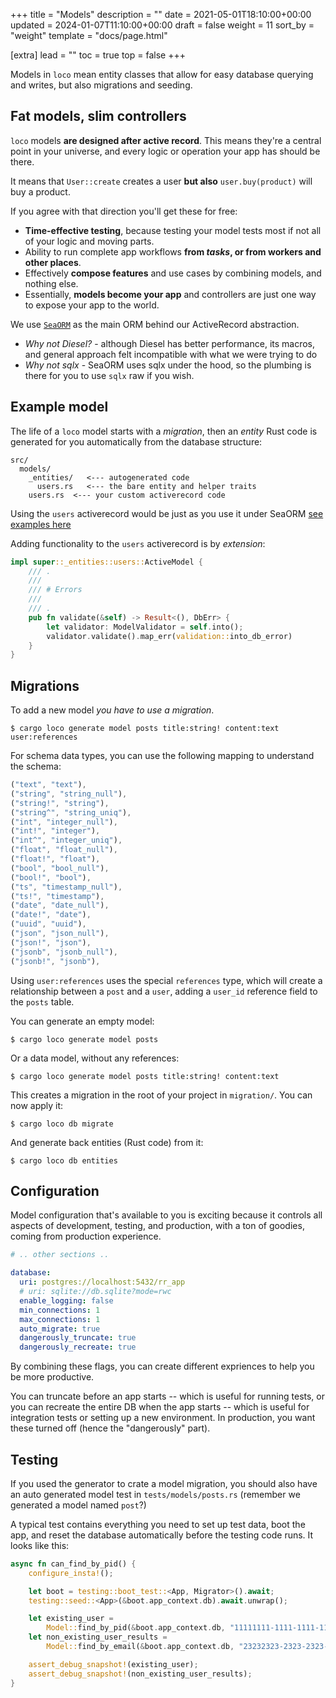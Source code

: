+++
title = "Models"
description = ""
date = 2021-05-01T18:10:00+00:00
updated = 2024-01-07T11:10:00+00:00
draft = false
weight = 11
sort_by = "weight"
template = "docs/page.html"

[extra]
lead = ""
toc = true
top = false
+++

Models in `loco` mean entity classes that allow for easy database querying and writes, but also migrations and seeding.

## Fat models, slim controllers

`loco` models **are designed after active record**. This means they're a central point in your universe, and every logic or operation your app has should be there.

It means that `User::create` creates a user **but also** `user.buy(product)` will buy a product.

If you agree with that direction you'll get these for free:

- **Time-effective testing**, because testing your model tests most if not all of your logic and moving parts.
- Ability to run complete app workflows **from _tasks_, or from workers and other places**.
- Effectively **compose features** and use cases by combining models, and nothing else.
- Essentially, **models become your app** and controllers are just one way to expose your app to the world.

We use [`SeaORM`](https://www.sea-ql.org/SeaORM/) as the main ORM behind our ActiveRecord abstraction.

- _Why not Diesel?_ - although Diesel has better performance, its macros, and general approach felt incompatible with what we were trying to do
- _Why not sqlx_ - SeaORM uses sqlx under the hood, so the plumbing is there for you to use `sqlx` raw if you wish.

## Example model

The life of a `loco` model starts with a _migration_, then an _entity_ Rust code is generated for you automatically from the database structure:

```
src/
  models/
    _entities/   <--- autogenerated code
      users.rs   <--- the bare entity and helper traits
    users.rs  <--- your custom activerecord code
```

Using the `users` activerecord would be just as you use it under SeaORM [see examples here](https://www.sea-ql.org/SeaORM/docs/next/basic-crud/select/)

Adding functionality to the `users` activerecord is by _extension_:

```rust
impl super::_entities::users::ActiveModel {
    /// .
    ///
    /// # Errors
    ///
    /// .
    pub fn validate(&self) -> Result<(), DbErr> {
        let validator: ModelValidator = self.into();
        validator.validate().map_err(validation::into_db_error)
    }
}
```

## Migrations

To add a new model _you have to use a migration_.

```
$ cargo loco generate model posts title:string! content:text user:references
```

For schema data types, you can use the following mapping to understand the schema:

```rust
("text", "text"),
("string", "string_null"),
("string!", "string"),
("string^", "string_uniq"),
("int", "integer_null"),
("int!", "integer"),
("int^", "integer_uniq"),
("float", "float_null"),
("float!", "float"),
("bool", "bool_null"),
("bool!", "bool"),
("ts", "timestamp_null"),
("ts!", "timestamp"),
("date", "date_null"),
("date!", "date"),
("uuid", "uuid"),
("json", "json_null"),
("json!", "json"),
("jsonb", "jsonb_null"),
("jsonb!", "jsonb"),
```


Using `user:references` uses the special `references` type, which will create a relationship between a `post` and a `user`, adding a `user_id` reference field to the `posts` table.

You can generate an empty model:

```
$ cargo loco generate model posts
```

Or a data model, without any references:

```
$ cargo loco generate model posts title:string! content:text
```

This creates a migration in the root of your project in `migration/`.
You can now apply it:

```
$ cargo loco db migrate
```

And generate back entities (Rust code) from it:

```
$ cargo loco db entities
```

## Configuration

Model configuration that's available to you is exciting because it controls all aspects of development, testing, and production, with a ton of goodies, coming from production experience.

```yaml
# .. other sections ..

database:
  uri: postgres://localhost:5432/rr_app
  # uri: sqlite://db.sqlite?mode=rwc
  enable_logging: false
  min_connections: 1
  max_connections: 1
  auto_migrate: true
  dangerously_truncate: true
  dangerously_recreate: true
```

By combining these flags, you can create different expriences to help you be more productive.

You can truncate before an app starts -- which is useful for running tests, or you can recreate the entire DB when the app starts -- which is useful for integration tests or setting up a new environment. In production, you want these turned off (hence the "dangerously" part).

## Testing

If you used the generator to crate a model migration, you should also have an auto generated model test in `tests/models/posts.rs` (remember we generated a model named `post`?)

A typical test contains everything you need to set up test data, boot the app, and reset the database automatically before the testing code runs. It looks like this:

```rust
async fn can_find_by_pid() {
    configure_insta!();

    let boot = testing::boot_test::<App, Migrator>().await;
    testing::seed::<App>(&boot.app_context.db).await.unwrap();

    let existing_user =
        Model::find_by_pid(&boot.app_context.db, "11111111-1111-1111-1111-111111111111").await;
    let non_existing_user_results =
        Model::find_by_email(&boot.app_context.db, "23232323-2323-2323-2323-232323232323").await;

    assert_debug_snapshot!(existing_user);
    assert_debug_snapshot!(non_existing_user_results);
}
```
